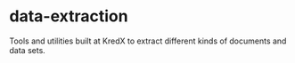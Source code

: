 # data-extraction
Tools and utilities built at KredX to extract different kinds of documents and data sets.

